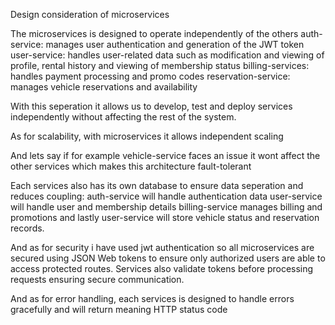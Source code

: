 Design consideration of microservices

The microservices is designed to operate independently of the others
auth-service: manages user authentication and generation of the JWT token
user-service: handles user-related data such as modification and viewing of profile, rental history and viewing of membership status
billing-services: handles payment processing and promo codes
reservation-service: manages vehicle reservations and availability

With this seperation it allows us to develop, test and deploy services independently without affecting the rest of the system.

As for scalability, with microservices it allows independent scaling

And lets say if for example vehicle-service faces an issue it wont affect the other services which makes this architecture fault-tolerant

Each services also has its own database to ensure data seperation and reduces coupling:
auth-service will handle authentication data
user-service will handle user and membership details 
billing-service manages billing and promotions and lastly user-service will store vehicle status and reservation records.

And as for security i have used jwt authentication so all microservices are secured using JSON Web tokens to ensure only authorized users are able to access protected routes.
Services also validate tokens before processing requests ensuring secure communication.

And as for error handling, each services is designed to handle errors gracefully and will return meaning HTTP status code